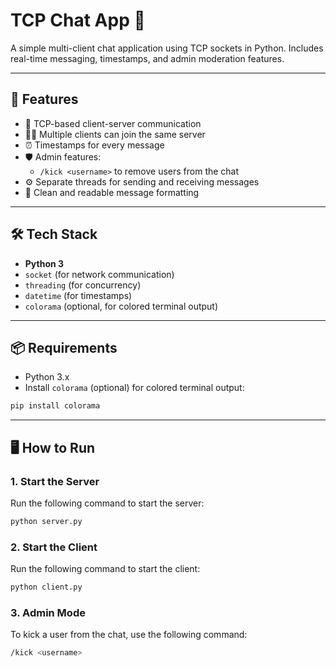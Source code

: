 
# TCP Chat App 💬

A simple multi-client chat application using TCP sockets in Python. Includes real-time messaging, timestamps, and admin moderation features.

---

## 🚀 Features

- 🔗 TCP-based client-server communication  
- 🧍‍♀️ Multiple clients can join the same server  
- ⏰ Timestamps for every message  
- 🛡️ Admin features:  
  - `/kick <username>` to remove users from the chat  
- ⚙️ Separate threads for sending and receiving messages  
- 🌈 Clean and readable message formatting  

---

## 🛠 Tech Stack

- **Python 3**
- `socket` (for network communication)
- `threading` (for concurrency)
- `datetime` (for timestamps)
- `colorama` (optional, for colored terminal output)

---

## 📦 Requirements

- Python 3.x  
- Install `colorama` (optional) for colored terminal output:

```bash
pip install colorama
```

---

## 🖥 How to Run

### 1. Start the Server
Run the following command to start the server:

```bash
python server.py
```

### 2. Start the Client
Run the following command to start the client:

```bash
python client.py
```

### 3. Admin Mode
To kick a user from the chat, use the following command:

```bash
/kick <username>
```
